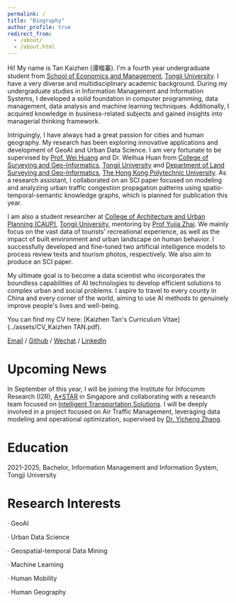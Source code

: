 ```yaml
---
permalink: /
title: "Biography"
author_profile: true
redirect_from: 
  - /about/
  - /about.html
---
```


Hi! My name is Tan Kaizhen (谭楷蓁). I'm a fourth year undergraduate student from [School of Economics and Management](https://sem.tongji.edu.cn/semch/), [Tongji University](https://www.tongji.edu.cn/). I have a very diverse and multidisciplinary academic background. During my undergraduate studies in Information Management and Information Systems, I developed a solid foundation in computer programming, data management, data analysis and machine learning techniques. Additionally, I acquired knowledge in business-related subjects and gained insights into managerial thinking framework.

Intriguingly, I have always had a great passion for cities and human geography. My research has been exploring innovative applications and development of GeoAI and Urban Data Science. I am very fortunate to be supervised by [Prof. Wei Huang](https://huangweibuct.github.io/weihuang.github.io/) and Dr. Weihua Huan from [College of Surveying and Geo-Informatics](https://celiang.tongji.edu.cn/), [Tongji University](https://www.tongji.edu.cn/) and [Department of Land Surveying and Geo-Informatics](https://www.polyu.edu.hk/lsgi/), [The Hong Kong Polytechnic University](https://www.polyu.edu.hk/). As a research assistant, I collaborated on an SCI paper focused on modeling and analyzing urban traffic congestion propagation patterns using spatio-temporal-semantic knowledge graphs, which is planned for publication this year. 

I am also a student researcher at [College of Architecture and Urban Planning (CAUP)](https://caup.tongji.edu.cn/), [Tongji University](https://www.tongji.edu.cn/), mentoring by [Prof Yujia Zhai](https://landscape-caup.tongji.edu.cn/63/f4/c10588a91124/page.htm). We mainly focus on the vast data of tourists' recreational experience, as well as the impact of built environment and urban landscape on human behavior. I successfully developed and fine-tuned two artificial intelligence models to process review texts and tourism photos, respectively. We also aim to produce an SCI paper.

My ultimate goal is to become a data scientist who incorporates the boundless capabilities of AI technologies to develop efficient solutions to complex urban and social problems. I aspire to travel to every county in China and every corner of the world, aiming to use AI methods to genuinely improve people's lives and well-being.

You can find my CV here: [Kaizhen Tan's Curriculum Vitae](../assets/CV_Kaizhen TAN.pdf).

[Email](mailto:tkz@tongji.edu.cn) / [Github](https://github.com/tantansir) / [Wechat](../images/Wechat.jpg) / [LinkedIn](https://www.linkedin.com/in/kaizhen-tan-b020232b3/)

Upcoming News
======
In September of this year, I will be joining the Institute for Infocomm Research (I2R), [A*STAR](https://www.a-star.edu.sg/) in Singapore and collaborating with a research team focused on [Intelligent Transportation Solutions](https://www.a-star.edu.sg/i2r/research-capabilities/intelligent-transportation-systems). I will be deeply involved in a project focused on Air Traffic Management, leveraging data modeling and operational optimization, supervised by [Dr. Yicheng Zhang](https://zinczhang.github.io/).

Education
======
2021-2025, Bachelor, Information Management and Information System, Tongji University

Research Interests
======
· GeoAI

· Urban Data Science

· Geospatial-temporal Data Mining

· Machine Learning

· Human Mobility

· Human Geography